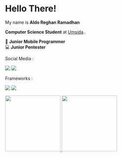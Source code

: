 # Hello There! 

My name is **Aldo Reghan Ramadhan**

**Computer Science Student** at [Umsida](https://www.umsida.ac.id/)..

:iphone: **Junior Mobile Programmer** <br>
:computer: **Junior Pentester**

Social Media :

  <a href="https://www.linkedin.com/in/aldorr/"><img src="https://img.shields.io/badge/LinkedIn-0077B5?style=for-the-badge&logo=linkedin&logoColor=white" /></a>
  <a href="https://www.instagram.com/aldoreramadhan/?hl=en"><img src="https://img.shields.io/badge/Instagram-E4405F?style=for-the-badge&logo=instagram&logoColor=white" /></a>
  
Frameworks :

  <img src="https://img.shields.io/badge/Flutter-02569B?style=for-the-badge&logo=flutter&logoColor=white" /> <img src="https://img.shields.io/badge/Node.js-339933?style=for-the-badge&logo=nodedotjs&logoColor=white" />

<p align="left">
<a href="https://github.com/aldoreghan">
  <img height="180em" src="https://github-readme-stats-eight-theta.vercel.app/api?username=aldoreghan&show_icons=true&theme=algolia&include_all_commits=true&count_private=true"/>
  <img height="180em" src="https://github-readme-stats-eight-theta.vercel.app/api/top-langs/?username=aldoreghan&layout=compact&langs_count=8&theme=algolia"/>
</a>
</p>
